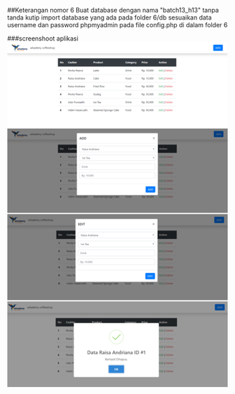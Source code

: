 ##Keterangan nomor 6
Buat database dengan nama "batch13_h13" tanpa tanda kutip
import database yang ada pada folder 6/db
sesuaikan data username dan password phpmyadmin pada file config.php di dalam folder 6

###screenshoot aplikasi
![soal 6](https://github.com/halim13/batch13/blob/master/6/ss/1.png)
![soal 6](https://github.com/halim13/batch13/blob/master/6/ss/2.png)
![soal 6](https://github.com/halim13/batch13/blob/master/6/ss/3.png)
![soal 6](https://github.com/halim13/batch13/blob/master/6/ss/4.png)
